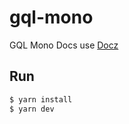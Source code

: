 # gql-mono

GQL Mono Docs use [Docz](https://github.com/pedronauck/docz)

## Run

```bash
$ yarn install
$ yarn dev
```
